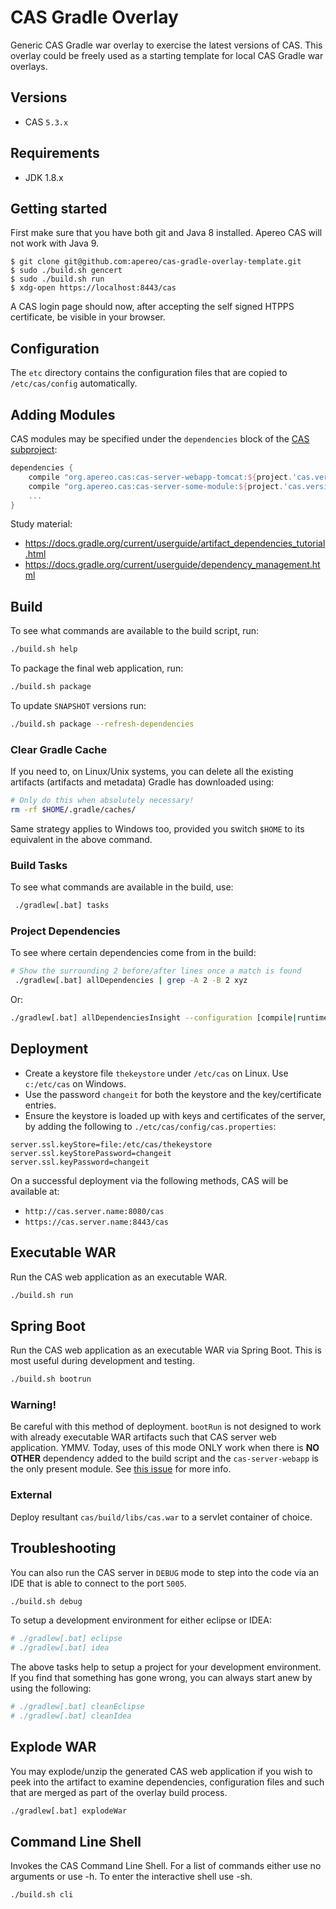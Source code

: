 CAS Gradle Overlay
============================
Generic CAS Gradle war overlay to exercise the latest versions of CAS. This overlay could be freely
used as a starting template for local CAS Gradle war overlays.

## Versions

* CAS `5.3.x`

## Requirements

* JDK 1.8.x

## Getting started

First make sure that you have both git and Java 8 installed. Apereo
CAS will not work with Java 9.

```shell
$ git clone git@github.com:apereo/cas-gradle-overlay-template.git
$ sudo ./build.sh gencert
$ sudo ./build.sh run
$ xdg-open https://localhost:8443/cas
```

A CAS login page should now, after accepting the self signed HTPPS
certificate, be visible in your browser.

## Configuration

The `etc` directory contains the configuration files that are copied to `/etc/cas/config`  automatically.

## Adding Modules

CAS modules may be specified under the `dependencies` block of the [CAS subproject](cas/build.gradle):

```gradle
dependencies {
    compile "org.apereo.cas:cas-server-webapp-tomcat:${project.'cas.version'}@war"
    compile "org.apereo.cas:cas-server-some-module:${project.'cas.version'}"
    ...
}
```

Study material:

- https://docs.gradle.org/current/userguide/artifact_dependencies_tutorial.html
- https://docs.gradle.org/current/userguide/dependency_management.html

## Build

To see what commands are available to the build script, run:

```bash
./build.sh help
```

To package the final web application, run:

```bash
./build.sh package
```

To update `SNAPSHOT` versions run:

```bash
./build.sh package --refresh-dependencies
```

### Clear Gradle Cache

If you need to, on Linux/Unix systems, you can delete all the existing artifacts (artifacts and metadata)
Gradle has downloaded using:

```bash
# Only do this when absolutely necessary!
rm -rf $HOME/.gradle/caches/
```

Same strategy applies to Windows too, provided you switch `$HOME` to its equivalent in the above command.

### Build Tasks

To see what commands are available in the build, use:

```bash
 ./gradlew[.bat] tasks
```

### Project Dependencies

To see where certain dependencies come from in the build:

```bash
# Show the surrounding 2 before/after lines once a match is found
 ./gradlew[.bat] allDependencies | grep -A 2 -B 2 xyz
```

Or:

```bash
./gradlew[.bat] allDependenciesInsight --configuration [compile|runtime] --dependency xyz
```

## Deployment

- Create a keystore file `thekeystore` under `/etc/cas` on Linux. Use `c:/etc/cas` on Windows.
- Use the password `changeit` for both the keystore and the key/certificate entries.
- Ensure the keystore is loaded up with keys and certificates of the server, by adding the following to `./etc/cas/config/cas.properties`:

```properties
server.ssl.keyStore=file:/etc/cas/thekeystore
server.ssl.keyStorePassword=changeit
server.ssl.keyPassword=changeit
```

On a successful deployment via the following methods, CAS will be available at:

* `http://cas.server.name:8080/cas`
* `https://cas.server.name:8443/cas`

## Executable WAR

Run the CAS web application as an executable WAR.

```bash
./build.sh run
```

## Spring Boot

Run the CAS web application as an executable WAR via Spring Boot. This is most useful during development and testing.

```bash
./build.sh bootrun
```

### Warning!

Be careful with this method of deployment. `bootRun` is not designed to work with already executable WAR artifacts such that CAS server web application. YMMV. Today, uses of this mode ONLY work when there is **NO OTHER** dependency added to the build script and the `cas-server-webapp` is the only present module. See [this issue](https://github.com/spring-projects/spring-boot/issues/8320) for more info.

### External

Deploy resultant `cas/build/libs/cas.war` to a servlet container of choice.

## Troubleshooting

You can also run the CAS server in `DEBUG` mode to step into the code via an IDE that is able to connect to the port `5005`.

```bash
./build.sh debug
```

To setup a development environment for either eclipse or IDEA:

```bash
# ./gradlew[.bat] eclipse
# ./gradlew[.bat] idea
```

The above tasks help to setup a project for your development environment. If you find that something has gone wrong, you can always start anew by using the following:

```bash
# ./gradlew[.bat] cleanEclipse
# ./gradlew[.bat] cleanIdea
```


## Explode WAR

You may explode/unzip the generated CAS web application if you wish to peek into the artifact
to examine dependencies, configuration files and such that are merged as part of the overlay build process.

```bash
./gradlew[.bat] explodeWar
```


## Command Line Shell

Invokes the CAS Command Line Shell. For a list of commands either use no arguments or use -h. To enter the interactive shell use -sh.

```bash
./build.sh cli
```
